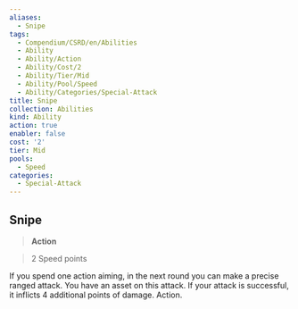 ```yaml
---
aliases:
  - Snipe
tags:
  - Compendium/CSRD/en/Abilities
  - Ability
  - Ability/Action
  - Ability/Cost/2
  - Ability/Tier/Mid
  - Ability/Pool/Speed
  - Ability/Categories/Special-Attack
title: Snipe
collection: Abilities
kind: Ability
action: true
enabler: false
cost: '2'
tier: Mid
pools:
  - Speed
categories:
  - Special-Attack
---
```

## Snipe    
>**Action**    
>2 Speed points  
    
If you spend one action aiming, in the next round you can make a precise ranged attack. You have an asset on this attack. If your attack is successful, it inflicts 4 additional points of damage. Action.